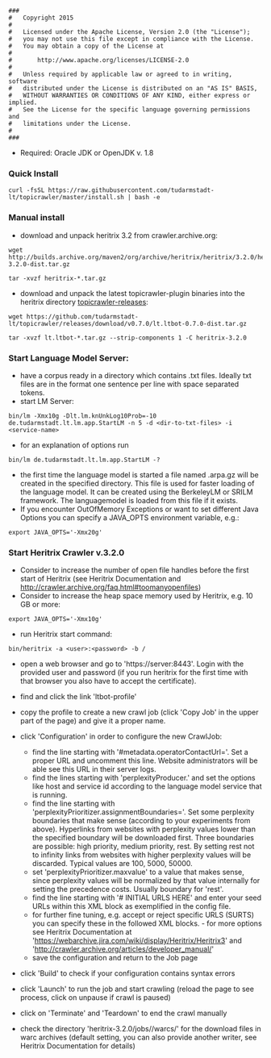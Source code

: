     ###
    #   Copyright 2015
    #
    #   Licensed under the Apache License, Version 2.0 (the "License");
    #   you may not use this file except in compliance with the License.
    #   You may obtain a copy of the License at
    #
    #       http://www.apache.org/licenses/LICENSE-2.0
    #
    #   Unless required by applicable law or agreed to in writing, software
    #   distributed under the License is distributed on an "AS IS" BASIS,
    #   WITHOUT WARRANTIES OR CONDITIONS OF ANY KIND, either express or implied.
    #   See the License for the specific language governing permissions and
    #   limitations under the License.
    #
    ###


- Required: Oracle JDK or OpenJDK v. 1.8

### Quick Install  
```
curl -fsSL https://raw.githubusercontent.com/tudarmstadt-lt/topicrawler/master/install.sh | bash -e
```

### Manual install 
- download and unpack heritrix 3.2 from crawler.archive.org:
```
wget http://builds.archive.org/maven2/org/archive/heritrix/heritrix/3.2.0/heritrix-3.2.0-dist.tar.gz

tar -xvzf heritrix-*.tar.gz
```
- download and unpack the latest topicrawler-plugin binaries into the heritrix directory [topicrawler-releases](https://github.com/tudarmstadt-lt/topicrawler/releases):
```
wget https://github.com/tudarmstadt-lt/topicrawler/releases/download/v0.7.0/lt.ltbot-0.7.0-dist.tar.gz
    
tar -xvzf lt.ltbot-*.tar.gz --strip-components 1 -C heritrix-3.2.0
```
    
### Start Language Model Server:
- have a corpus ready in a directory which contains .txt files. Ideally txt files are in the format one sentence per line with space separated tokens.
- start LM Server:
```
bin/lm -Xmx10g -Dlt.lm.knUnkLog10Prob=-10 de.tudarmstadt.lt.lm.app.StartLM -n 5 -d <dir-to-txt-files> -i <service-name>
```   
- for an explanation of options run 
```
bin/lm de.tudarmstadt.lt.lm.app.StartLM -?
```
- the first time the language model is started a file named <dirname>.arpa.gz will be created in the specified directory. This file is used for faster loading of the language model. It can be created using the BerkeleyLM or SRILM framework. The languagemodel is loaded from this file if it exists.
- If you encounter OutOfMemory Exceptions or want to set different Java Options you can specify a JAVA_OPTS environment variable, e.g.:
```
export JAVA_OPTS='-Xmx20g'
```

### Start Heritrix Crawler v.3.2.0 
- Consider to increase the number of open file handles before the first start of Heritrix (see Heritrix Documentation and http://crawler.archive.org/faq.html#toomanyopenfiles)
- Consider to increase the heap space memory used by Heritrix, e.g. 10 GB or more:
```
export JAVA_OPTS='-Xmx10g'
```
- run Heritrix start command:
```
bin/heritrix -a <user>:<password> -b / 
```
- open a web browser and go to 'https://server:8443'. Login with the provided user and password (if you run heritrix for the first time with that browser you also have to accept the certificate). 
- find and click the link 'ltbot-profile'
- copy the profile to create a new crawl job (click 'Copy Job' in the upper part of the page) and give it a proper name.
- click 'Configuration' in order to configure the new CrawlJob:
   - find the line starting with '#metadata.operatorContactUrl='. Set a proper URL and uncomment this line. Website administrators will be able see this URL in their server logs.
   - find the lines starting with 'perplexityProducer.' and set the options like host and service id according to the language model service that is running.  
   - find the line starting with 'perplexityPrioritizer.assignmentBoundaries='. Set some perplexity boundaries that make sense (according to your experiments from above). Hyperlinks from websites with perplexity values lower than the specified boundary will be downloaded first. Three boundaries are possible: high priority, medium priority, rest. By setting rest not to infinity links from websites with higher perplexity values will be discarded. Typical values are 100, 5000, 50000.
   - set 'perplexityPrioritizer.maxvalue' to a value that makes sense, since perplexity values will be normalized by that value internally for setting the precedence costs. Usually boundary for 'rest'.
   - find the line starting with '# INITIAL URLS HERE' and enter your seed URLs within this XML block as exemplified in the config file.
   - for further fine tuning, e.g. accept or reject specific URLS (SURTS) you can specify these in the followed XML blocks. - for more options see Heritrix Documentation at 'https://webarchive.jira.com/wiki/display/Heritrix/Heritrix3' and 'http://crawler.archive.org/articles/developer_manual/'
   - save the configuration and return to the Job page 
      
- click 'Build' to check if your configuration contains syntax errors
- click 'Launch' to run the job and start crawling (reload the page to see process, click on unpause if crawl is paused)
- click on 'Terminate' and 'Teardown' to end the crawl manually
- check the directory 'heritrix-3.2.0/jobs/<jobname>/warcs/' for the download files in warc archives (default setting, you can also provide another writer, see Heritrix Documentation for details)
   
